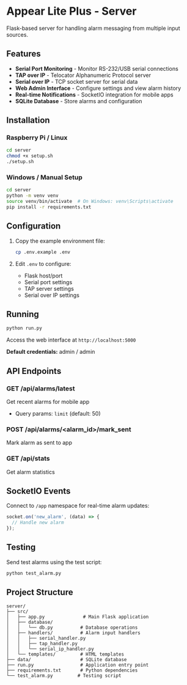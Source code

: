 # Appear Lite Plus - Server

Flask-based server for handling alarm messaging from multiple input sources.

## Features

- **Serial Port Monitoring** - Monitor RS-232/USB serial connections
- **TAP over IP** - Telocator Alphanumeric Protocol server
- **Serial over IP** - TCP socket server for serial data
- **Web Admin Interface** - Configure settings and view alarm history
- **Real-time Notifications** - SocketIO integration for mobile apps
- **SQLite Database** - Store alarms and configuration

## Installation

### Raspberry Pi / Linux

```bash
cd server
chmod +x setup.sh
./setup.sh
```

### Windows / Manual Setup

```bash
cd server
python -m venv venv
source venv/bin/activate  # On Windows: venv\Scripts\activate
pip install -r requirements.txt
```

## Configuration

1. Copy the example environment file:
   ```bash
   cp .env.example .env
   ```

2. Edit `.env` to configure:
   - Flask host/port
   - Serial port settings
   - TAP server settings
   - Serial over IP settings

## Running

```bash
python run.py
```

Access the web interface at `http://localhost:5000`

**Default credentials:** admin / admin

## API Endpoints

### GET /api/alarms/latest
Get recent alarms for mobile app
- Query params: `limit` (default: 50)

### POST /api/alarms/<alarm_id>/mark_sent
Mark alarm as sent to app

### GET /api/stats
Get alarm statistics

## SocketIO Events

Connect to `/app` namespace for real-time alarm updates:

```javascript
socket.on('new_alarm', (data) => {
  // Handle new alarm
});
```

## Testing

Send test alarms using the test script:

```bash
python test_alarm.py
```

## Project Structure

```
server/
├── src/
│   ├── app.py              # Main Flask application
│   ├── database/
│   │   └── db.py          # Database operations
│   ├── handlers/          # Alarm input handlers
│   │   ├── serial_handler.py
│   │   ├── tap_handler.py
│   │   └── serial_ip_handler.py
│   └── templates/         # HTML templates
├── data/                  # SQLite database
├── run.py                 # Application entry point
├── requirements.txt       # Python dependencies
└── test_alarm.py         # Testing script
```
